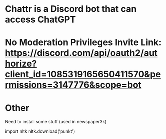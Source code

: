 # Chattr is a Discord bot that can access ChatGPT
# No Moderation Privileges Invite Link: https://discord.com/api/oauth2/authorize?client_id=1085319165650411570&permissions=3147776&scope=bot
# Other
Need to install some stuff (used in newspaper3k)

import nltk
nltk.download('punkt')